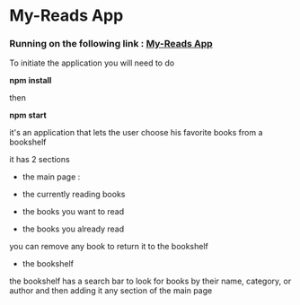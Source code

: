 # My-Reads App 

### Running on the following link : [My-Reads App](https://my-readsz1.netlify.app)

To initiate the application you will need to do 

**npm install**

then

 **npm start** 


it's an application that lets the user choose his favorite books from a bookshelf

it has 2 sections

* the main page :

 * the currently reading books

 * the books you want to read 

 * the books you already read


you can remove any book to return it to the bookshelf

* the bookshelf

the bookshelf has a search bar to look for books by their name, category, or author and then adding it any section of the main page

